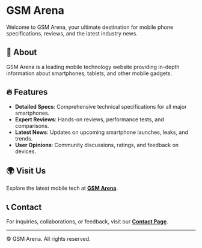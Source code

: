 # GSM Arena  

Welcome to GSM Arena, your ultimate destination for mobile phone specifications, reviews, and the latest industry news.  

## 📌 About  
GSM Arena is a leading mobile technology website providing in-depth information about smartphones, tablets, and other mobile gadgets.  

## 🔥 Features  
- **Detailed Specs**: Comprehensive technical specifications for all major smartphones.  
- **Expert Reviews**: Hands-on reviews, performance tests, and comparisons.  
- **Latest News**: Updates on upcoming smartphone launches, leaks, and trends.  
- **User Opinions**: Community discussions, ratings, and feedback on devices.  

## 🌍 Visit Us  
Explore the latest mobile tech at **[GSM Arena](https://gsma-rena.com/)**.  

## 📞 Contact  
For inquiries, collaborations, or feedback, visit our **[Contact Page](https://gsma-rena.com/contact/)**.  

---

© GSM Arena. All rights reserved.  
